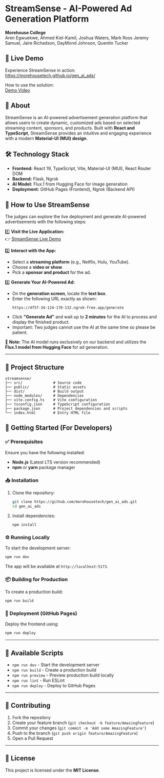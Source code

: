 # StreamSense - AI-Powered Ad Generation Platform  

**Morehouse College**  
Aren Egwuekwe, Ahmed Kiel-Kamil, Joshua Waters, Mark Ross Jeremy Samuel, Jaire Richadson, DayMond Johnson, Quentin Tucker

## 🚀 Live Demo  
Experience StreamSense in action:   
https://morehousetech.github.io/gen_ai_ads/

How to use the solution:  
[Demo Video](https://drive.google.com/file/d/1DtkumyfkYV46BCr4kXzid3GMn-vKK3TW/view?usp=sharing)

## 📌 About  
StreamSense is an AI-powered advertisement generation platform that allows users to create dynamic, customized ads based on selected streaming content, sponsors, and products. Built with **React and TypeScript**, StreamSense provides an intuitive and engaging experience with a modern **Material-UI (MUI) design**.  

## 🛠️ Technology Stack  
- **Frontend:** React 19, TypeScript, Vite, Material-UI (MUI), React Router DOM  
- **Backend:** Flask, Ngrok  
- **AI Model:** Flux.1 from Hugging Face for image generation  
- **Deployment:** GitHub Pages (Frontend), Ngrok (Backend API)  

## 🎯 How to Use StreamSense  
The judges can explore the live deployment and generate AI-powered advertisements with the following steps:  

1️⃣ **Visit the Live Application:**  
👉 [StreamSense Live Demo](https://morehousetech.github.io/gen_ai_ads/)  

2️⃣ **Interact with the App:**  
- Select a **streaming platform** (e.g., Netflix, Hulu, YouTube).  
- Choose a **video or show**.  
- Pick a **sponsor and product** for the ad.  

3️⃣ **Generate Your AI-Powered Ad:**  
- On the **generation screen**, locate the **text box**.  
- Enter the following URL exactly as shown:  
  ```
  https://4f57-34-124-170-132.ngrok-free.app/generate
  ```
- Click **"Generate Ad"** and wait up to **2 minutes** for the AI to process and display the finished product.
- Important: Two judges cannot use the AI at the same time so please be patient.

📢 **Note:** The AI model runs exclusively on our backend and utilizes the **Flux.1 model from Hugging Face** for ad generation.  

---

## 📂 Project Structure  
```
streamsense/
├── src/              # Source code
├── public/           # Static assets
├── dist/             # Build output
├── node_modules/     # Dependencies
├── vite.config.ts    # Vite configuration
├── tsconfig.json     # TypeScript configuration
├── package.json      # Project dependencies and scripts
└── index.html        # Entry HTML file
```  

## 🚀 Getting Started (For Developers)  

### ✅ Prerequisites  
Ensure you have the following installed:  
- **Node.js** (Latest LTS version recommended)  
- **npm** or **yarn** package manager  

### 📥 Installation  
1. Clone the repository:  
   ```bash
   git clone https://github.com/morehousetech/gen_ai_ads.git
   cd gen_ai_ads
   ```
2. Install dependencies:  
   ```bash
   npm install
   ```  

### ⚙️ Running Locally  
To start the development server:  
```bash
npm run dev
```  
The app will be available at `http://localhost:5173`.  

### 📦 Building for Production  
To create a production build:  
```bash
npm run build
```  

### 🚀 Deployment (GitHub Pages)  
Deploy the frontend using:  
```bash
npm run deploy
```  

---

## 📜 Available Scripts  
- `npm run dev` - Start the development server  
- `npm run build` - Create a production build  
- `npm run preview` - Preview production build locally  
- `npm run lint` - Run ESLint  
- `npm run deploy` - Deploy to GitHub Pages  

---

## 🤝 Contributing  
1. Fork the repository  
2. Create your feature branch (`git checkout -b feature/AmazingFeature`)  
3. Commit your changes (`git commit -m 'Add some AmazingFeature'`)  
4. Push to the branch (`git push origin feature/AmazingFeature`)  
5. Open a Pull Request  

---

## 📄 License  
This project is licensed under the **MIT License**.  
